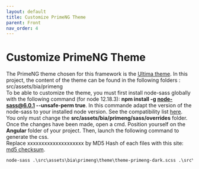 ```yaml
---
layout: default
title: Customize PrimeNG Theme
parent: Front
nav_order: 4
---
```


# Customize PrimeNG Theme
The PrimeNG theme chosen for this framework is the <a href="https://www.primefaces.org/ultima-ng/">Ultima theme</a>.
In this project, the content of the theme can be found in the following folders :<br/>
src/assets/bia/primeng<br/>
To be able to customize the theme, you must first install node-sass globally with the following command (for node 12.18.3): <b>npm install -g node-sass@6.0.1 --unsafe-perm true</b>.
In this commande adapt the version of the node-sass to your installed node version. See the compatibility list <a href="https://github.com/sass/node-sass#node-sass">here</a>.
<br/>
You only must change the <b>src/assets/bia/primeng/sass/overrides</b> folder.<br/>
Once the changes have been made, open a cmd. Position yourself on the <b>Angular</b> folder of your project. Then, launch the following command to generate the css.<br/>
Replace xxxxxxxxxxxxxxxxxxxx by MD5 Hash of each files with this site: <a href="https://emn178.github.io/online-tools/md5_checksum.html">md5 checksum</a>.  
``` cmd
node-sass .\src\assets\bia\primeng\theme\theme-primeng-dark.scss .\src\assets\bia\primeng\theme\theme-primeng-dark.xxxxxxxxxxxxxxxxxxxx.css --output-style compressed && node-sass .\src\assets\bia\primeng\layout\css\layout-primeng-dark.scss .\src\assets\bia\primeng\layout\css\layout-primeng-dark.xxxxxxxxxxxxxxxxxxxx.css --output-style compressed && node-sass .\src\assets\bia\primeng\theme\theme-primeng-light.scss .\src\assets\bia\primeng\theme\theme-primeng-light.xxxxxxxxxxxxxxxxxxxx.css --output-style compressed && node-sass .\src\assets\bia\primeng\layout\css\layout-primeng-light.scss .\src\assets\bia\primeng\layout\css\layout-primeng-light.xxxxxxxxxxxxxxxxxxxx.css --output-style compressed
```